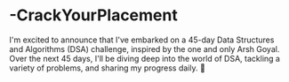 # -CrackYourPlacement
I'm excited to announce that I've embarked on a 45-day Data Structures and Algorithms (DSA) challenge, inspired by the one and only Arsh Goyal. Over the next 45 days, I'll be diving deep into the world of DSA, tackling a variety of problems, and sharing my progress daily. 💪
